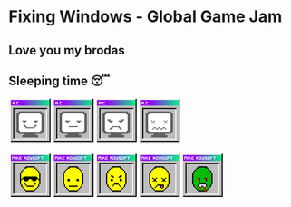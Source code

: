# Fixing Windows - Global Game Jam

## Love you my brodas

## Sleeping time 😴

![alt](./fixingWindows/Sprites/comp_stats.png)

![alt](./fixingWindows/Sprites/mike_stats.png)
